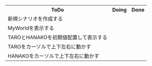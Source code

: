 <table>
<tr>
    <th>ToDo</th>
    <th>Doing</th>
    <th>Done</th>
    </tr>
    <tr>
      <td>新規シナリオを作成する</td>
      <td>　</td>
      <td>　</td>
    </tr>
    <tr>
      <td>MyWorldを表示する</td>
      <td>　</td>
      <td>　</td>
    </tr>
    <tr>
      <td>TAROとHANAKOを初期値配置して表示する</td>
      <td> </td>
      <td>　</td>
    </tr>
        <tr>
      <td>TAROをカーソルで上下左右に動かす</td>
      <td> </td>
      <td>　</td>
    </tr>
        <tr>
      <td>HANAKOをカーソルで上下左右に動かす</td>
      <td> </td>
      <td>　</td>
    </tr>
</table>